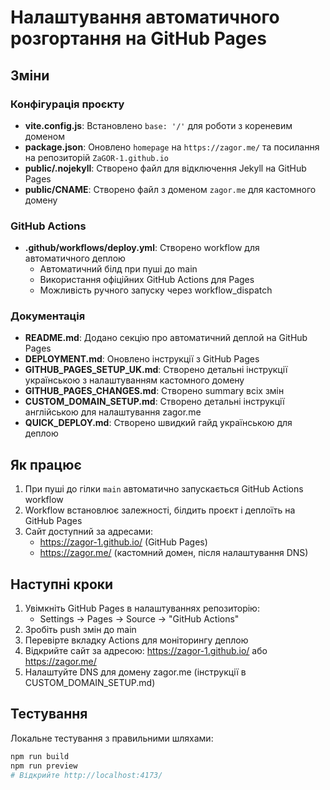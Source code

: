 # Налаштування автоматичного розгортання на GitHub Pages

## Зміни

### Конфігурація проєкту
- **vite.config.js**: Встановлено `base: '/'` для роботи з кореневим доменом
- **package.json**: Оновлено `homepage` на `https://zagor.me/` та посилання на репозиторій `ZaGOR-1.github.io`
- **public/.nojekyll**: Створено файл для відключення Jekyll на GitHub Pages
- **public/CNAME**: Створено файл з доменом `zagor.me` для кастомного домену

### GitHub Actions
- **.github/workflows/deploy.yml**: Створено workflow для автоматичного деплою
  - Автоматичний білд при пуші до main
  - Використання офіційних GitHub Actions для Pages
  - Можливість ручного запуску через workflow_dispatch

### Документація
- **README.md**: Додано секцію про автоматичний деплой на GitHub Pages
- **DEPLOYMENT.md**: Оновлено інструкції з GitHub Pages
- **GITHUB_PAGES_SETUP_UK.md**: Створено детальні інструкції українською з налаштуванням кастомного домену
- **GITHUB_PAGES_CHANGES.md**: Створено summary всіх змін
- **CUSTOM_DOMAIN_SETUP.md**: Створено детальні інструкції англійською для налаштування zagor.me
- **QUICK_DEPLOY.md**: Створено швидкий гайд українською для деплою

## Як працює

1. При пуші до гілки `main` автоматично запускається GitHub Actions workflow
2. Workflow встановлює залежності, білдить проєкт і деплоїть на GitHub Pages
3. Сайт доступний за адресами:
   - https://zagor-1.github.io/ (GitHub Pages)
   - https://zagor.me/ (кастомний домен, після налаштування DNS)

## Наступні кроки

1. Увімкніть GitHub Pages в налаштуваннях репозиторію:
   - Settings → Pages → Source → "GitHub Actions"
2. Зробіть push змін до main
3. Перевірте вкладку Actions для моніторингу деплою
4. Відкрийте сайт за адресою: https://zagor-1.github.io/ або https://zagor.me/
5. Налаштуйте DNS для домену zagor.me (інструкції в CUSTOM_DOMAIN_SETUP.md)

## Тестування

Локальне тестування з правильними шляхами:
```bash
npm run build
npm run preview
# Відкрийте http://localhost:4173/
```

